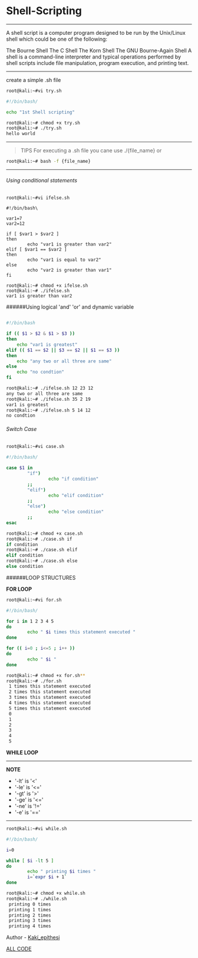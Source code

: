# Shell-Scripting

---

A shell script is a computer program designed to be run by the Unix/Linux shell which could be one of the following:

The Bourne Shell
The C Shell
The Korn Shell
The GNU Bourne-Again Shell
A shell is a command-line interpreter and typical operations performed by shell scripts include file manipulation, program execution, and printing text.

---

create a simple .sh file

```bash
root@kali:~#vi try.sh

#!/bin/bash/

echo "1st Shell scripting"

root@kali:~# chmod +x try.sh
root@kali:~# ./try.sh
hello world
```
---
>TIPS
For executing a .sh file you cane use ./{file_name} or 

```bash
root@kali:~# bash -f {file_name}

```
---

###### Using conditional statements

```
root@kali:~#vi ifelse.sh

#!/bin/bash\

var1=7
var2=12

if [ $var1 > $var2 ]
then
        echo "var1 is greater than var2"
elif [ $var1 == $var2 ]
then
        echo "var1 is equal to var2"
else
        echo "var2 is greater than var1"
fi

root@kali:~# chmod +x ifelse.sh
root@kali:~# ./ifelse.sh
var1 is greater than var2

```
######Using logical 'and' 'or' and dynamic variable

```bash

#!/bin/bash

if (( $1 > $2 & $1 > $3 ))
then
	echo "var1 is greatest"
elif (( $1 == $2 || $3 == $2 || $1 == $3 ))
then
	echo "any two or all three are same"
else
	echo "no condtion"
fi

root@kali:~# ./ifelse.sh 12 23 12
any two or all three are same
root@kali:~# ./ifelse.sh 35 2 19
var1 is greatest
root@kali:~# ./ifelse.sh 5 14 12
no condtion

```
###### Switch Case

```bash
root@kali:~#vi case.sh

#!/bin/bash/

case $1 in
        "if")
                echo "if condition"
        ;;
        "elif")
                echo "elif condition"
        ;;
        "else")
                echo "else condition"
        ;;
esac

root@kali:~# chmod +x case.sh
root@kali:~# ./case.sh if
if condition
root@kali:~# ./case.sh elif
elif condition
root@kali:~# ./case.sh else
else condition

```

######LOOP STRUCTURES

**FOR LOOP**

```bash
root@kali:~#vi for.sh

#!/bin/bash/

for i in 1 2 3 4 5
do
        echo " $i times this statement executed "
done

for (( i=0 ; i<=5 ; i++ ))
do
        echo " $i "
done

root@kali:~# chmod +x for.sh**
root@kali:~# ./for.sh
 1 times this statement executed
 2 times this statement executed
 3 times this statement executed
 4 times this statement executed
 5 times this statement executed
 0
 1
 2
 3
 4
 5

 ```
**WHILE LOOP**

---
**NOTE**
- '-lt' is '<'
- '-le' is '<='
- '-gt' is '>'
- '-ge' is '<='
- '-ne' is '!='
- '-e'  is '=='

---

```bash
root@kali:~#vi while.sh

#!/bin/bash/

i=0

while [ $i -lt 5 ]
do
        echo " printing $i times "
        i=`expr $i + 1`
done

root@kali:~# chmod +x while.sh
root@kali:~# ./while.sh
 printing 0 times
 printing 1 times
 printing 2 times
 printing 3 times
 printing 4 times

 ```
Author - [Kakí_epíthesi](https://github.com/kaki-epithesi)

[ALL CODE](https://github.com/kaki-epithesi/shell-scripting)

